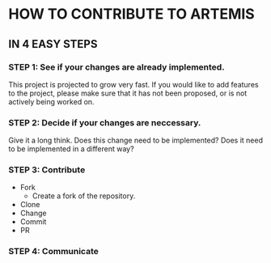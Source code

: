 # HOW TO CONTRIBUTE TO ARTEMIS
## IN 4 EASY STEPS

### STEP 1: See if your changes are already implemented.

This project is projected to grow very fast. If you would like to add features to the project,
please make sure that it has not been proposed, or is not actively being worked on. 

### STEP 2: Decide if your changes are neccessary.

Give it a long think. Does this change need to be implemented? Does it need to be implemented in a 
different way?

### STEP 3: Contribute
- Fork
  - Create a fork of the repository.
- Clone
- Change
- Commit
- PR
### STEP 4: Communicate
